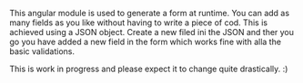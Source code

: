 This angular module is used to generate a form at runtime. You can add as many fields as you like without having to write a piece of cod.
This is achieved using a JSON object. Create a new filed ini the JSON and ther you go you have added a new field in the form which works fine with alla the basic validations.

This is work in progress and please expect it to change quite drastically. :)
